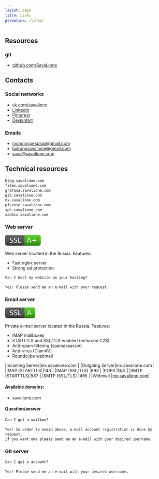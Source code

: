 ```yaml
---
layout: page
title: Links
permalink: /links/
---
```


## Resources
### git
* [github.com/SavaLione](https://github.com/SavaLione)

## Contacts
### Social networks
* [vk.com/savalione](https://vk.com/savalione)
* [LinkedIn](https://www.linkedin.com/in/savalione/)
* [Pinterest](https://www.pinterest.ru/savalione/)
* [Deviantart](https://www.deviantart.com/savalione)

### Emails
* monologuesplus@gmail.com
* bokunosavalione@gmail.com
* sava@savalione.com

## Technical resources
```
blog.savalione.com
files.savalione.com
grafana.savalione.com
git.savalione.com
mx.savalione.com
pfsense.savalione.com
sph.savalione.com
zabbix.savalione.com
```

### Web server
[![SSL](/assets/images/badge_ssl_a_plus.svg)](https://www.ssllabs.com/ssltest/analyze.html?d=savalione.com)

Web server located in the Russia. Features:
* Fast nginx server
* Strong ssl protection

```
Can I host my website on your hosting?

Yes! Please send me an e-mail with your request.
```

### Email server
[![SSL](/assets/images/badge_ssl_a.svg)](https://www.ssllabs.com/ssltest/analyze.html?d=mx.savalione.com)


Private e-mail server located in the Russia. Features:
* IMAP mailboxes
* STARTTLS and SSL/TLS enabled (enforced C2S)
* Anti-spam filtering (spamassassin)
* Anti-virus (ClamAV)
* Roundcube webmail

|Incoming Server|mx.savalione.com                    |
|Outgoing Server|mx.savalione.com                    |
|IMAP (STARTTLS)|143                                 |
|IMAP (SSL/TLS) |993                                 |
|POP3           |N/A                                 |
|SMTP (STARTTLS)|587                                 |
|SMTP (SSL/TLS) |465                                 |
|Webmail        |[mx.savalione.com](mx.savalione.com)|

#### Available domains:
* savalione.com

#### Question/answer
```
Can I get a mailbox?

Yes! In order to avoid abuse, e-mail account registration is done by request.
If you want one please send me an e-mail with your desired username.
```

### Git server
```
Can I get a account?

Yes! Please send me an e-mail with your desired username.
```
